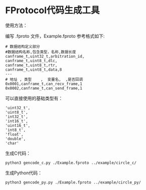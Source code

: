 # FProtocol代码生成工具

使用方法：

编写 .fproto 文件，Example.fproto 参考格式如下:

```
# 数据结构定义部分
#数据结构名称,包含类型，名称,数据长度
canframe_t,uint32_t,arbitration_id,
canframe_t,uint8_t,dlc,
canframe_t,uint8_t,rtr,
canframe_t,uint8_t,data,8
---
# 地址 , 类型    ,  变量名,  ,是否回调
0x0001,canframe_t,can_recv_frame,1
0x0002,canframe_t,can_send_frame,1
```

可以直接使用的基础类型有：

```
'uint32_t',
'uint8_t',
'int32_t',
'int16_t',
'uint16_t',
'int8_t',
'float',
'double',
'char'
```

生成C代码：

```
python3 gencode_c.py ./Example.fproto ../example/circle_c/
```

生成Python代码：

```
python3 gencode_py.py ./Example.fproto ../example/circle_py/
```